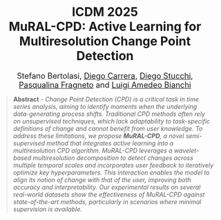 <h1 align="center">
  ICDM 2025 <br>
  MuRAL-CPD: Active Learning for Multiresolution Change Point Detection
</h1>

<p align="center">
  <font size="4">
    Stefano Bertolasi, 
    <a href="https://scholar.google.com/citations?user=Xx_z0_wAAAAJ&hl=it">Diego Carrera</a>, 
    <a href="https://scholar.google.com/citations?user=-Pmt-OoAAAAJ&hl=it">Diego Stucchi</a>, 
    <a href="https://scholar.google.com/citations?user=HcV1WEAAAAAJ&hl=en">Pasqualina Fragneto</a> and 
    <a href="https://scholar.google.it/citations?user=8JOvCVoAAAAJ&hl=it">Luigi Amedeo Bianchi</a>
  </font>
</p>


>**Abstract** - *Change Point Detection (CPD) is a critical task in time series analysis, aiming to identify moments when the underlying data-generating process shifts. Traditional CPD methods often rely on unsupervised techniques, which lack adaptability to task-specific definitions of change and cannot benefit from user knowledge. To address these limitations, we propose <b>MuRAL-CPD</b>, a novel semi-supervised method that integrates active learning into a multiresolution CPD algorithm. MuRAL-CPD leverages a wavelet-based multiresolution decomposition to detect changes across multiple temporal scales and incorporates user feedback to iteratively optimize key hyperparameters. This interaction enables the model to align its notion of change with that of the user, improving both accuracy and interpretability. Our experimental results on several real-world datasets show the effectiveness of MuRAL-CPD against state-of-the-art methods, particularly in scenarios where minimal supervision is available.*
